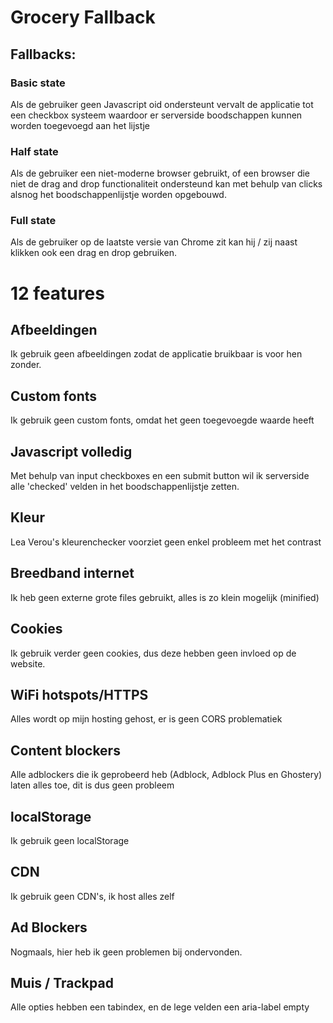 # Grocery Fallback

## Fallbacks:

### Basic state
Als de gebruiker geen Javascript oid ondersteunt vervalt de applicatie tot een checkbox systeem waardoor er serverside boodschappen kunnen worden toegevoegd aan het lijstje

### Half state
Als de gebruiker een niet-moderne browser gebruikt, of een browser die niet de drag and drop functionaliteit ondersteund kan met behulp van clicks alsnog het boodschappenlijstje worden opgebouwd.

### Full state
Als de gebruiker op de laatste versie van Chrome zit kan hij / zij naast klikken ook een drag en drop gebruiken.

# 12 features

## Afbeeldingen
Ik gebruik geen afbeeldingen zodat de applicatie bruikbaar is voor hen zonder.

## Custom fonts
Ik gebruik geen custom fonts, omdat het geen toegevoegde waarde heeft

## Javascript volledig
Met behulp van input checkboxes en een submit button wil ik serverside alle 'checked' velden in het boodschappenlijstje zetten.

## Kleur
Lea Verou's kleurenchecker voorziet geen enkel probleem met het contrast
 
## Breedband internet
Ik heb geen externe grote files gebruikt, alles is zo klein mogelijk (minified)

## Cookies
Ik gebruik verder geen cookies, dus deze hebben geen invloed op de website.

## WiFi hotspots/HTTPS
Alles wordt op mijn hosting gehost, er is geen CORS problematiek

## Content blockers
Alle adblockers die ik geprobeerd heb (Adblock, Adblock Plus en Ghostery) laten alles toe, dit is dus geen probleem

## localStorage
Ik gebruik geen localStorage

## CDN
Ik gebruik geen CDN's, ik host alles zelf

## Ad Blockers
Nogmaals, hier heb ik geen problemen bij ondervonden.

## Muis / Trackpad
Alle opties hebben een tabindex, en de lege velden een aria-label empty
